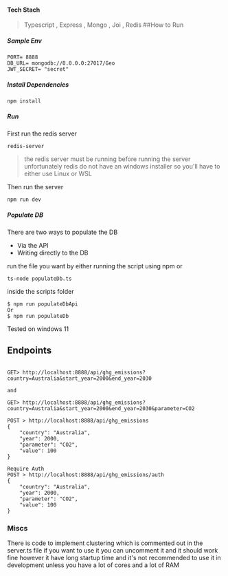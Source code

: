 
#### Tech Stach
> Typescript , Express , Mongo , Joi , Redis 
##How to Run
##### Sample Env
```
PORT= 8888
DB_URL= mongodb://0.0.0.0:27017/Geo
JWT_SECRET= "secret"
```

##### Install Dependencies
```
npm install
```

##### Run
First run the redis server
```
redis-server
```

 > the redis server must be running before running the server unfortunately redis do not have an windows installer so you'll have to either use Linux or WSL

Then run the server
```
npm run dev
```

##### Populate DB
There are  two ways to populate the DB
* Via the API
* Writing directly to the DB

run the file you want by either running the script using npm or
```
ts-node populateDb.ts
```

inside the scripts folder

```
$ npm run populateDbApi
Or
$ npm run populateDb
```
 Tested on windows 11 

 ## Endpoints

 ```
 
 GET> http://localhost:8888/api/ghg_emissions?country=Australia&start_year=2000&end_year=2030

 and

 GET> http://localhost:8888/api/ghg_emissions?country=Australia&start_year=2000&end_year=2030&parameter=CO2
 ```


```
POST > http://localhost:8888/api/ghg_emissions
{
    "country": "Australia",
    "year": 2000,
    "parameter": "CO2",
    "value": 100
}
```

```
Require Auth
POST > http://localhost:8888/api/ghg_emissions/auth
{
    "country": "Australia",
    "year": 2000,
    "parameter": "CO2",
    "value": 100
}
```




### Miscs 
There is code to implement clustering which is commented out in the server.ts file if you want to use it you can uncomment it and it should work fine
however it have long startup time and it's not recommended to use it in development unless you have a lot of cores and a lot of RAM